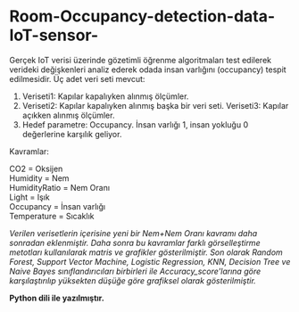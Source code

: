 # Room-Occupancy-detection-data-IoT-sensor-

Gerçek IoT verisi üzerinde gözetimli öğrenme algoritmaları test edilerek verideki değişkenleri analiz ederek odada insan varlığını (occupancy) tespit edilmesidir.
Üç adet veri seti mevcut: 
1)	Veriseti1: Kapılar kapalıyken alınmış ölçümler. 
2)	Veriseti2: Kapılar kapalıyken alınmış başka bir veri seti. Veriseti3: Kapılar açıkken alınmış ölçümler.
3)	Hedef parametre: Occupancy. İnsan varlığı 1, insan yokluğu 0 değerlerine karşılık geliyor.

Kavramlar:

CO2 = Oksijen 										                        
Humidity = Nem										   
HumidityRatio = Nem Oranı 								                                  
Light = Işık 									                                                                
Occupancy = İnsan varlığı                                                                                                                                      
Temperature = Sıcaklık

_Verilen verisetlerin içerisine yeni bir Nem+Nem Oranı kavramı daha sonradan eklenmiştir. Daha sonra bu kavramlar farklı görselleştirme metotları kullanılarak matris ve grafikler gösterilmiştir. Son olarak Random Forest, Support Vector Machine, Logistic Regression, KNN, Decision Tree ve Naive Bayes sınıflandırıcıları birbirleri ile Accuracy_score'larına göre karşılaştırılıp yüksekten düşüğe göre grafiksel olarak gösterilmiştir._

**Python dili ile yazılmıştır.**

